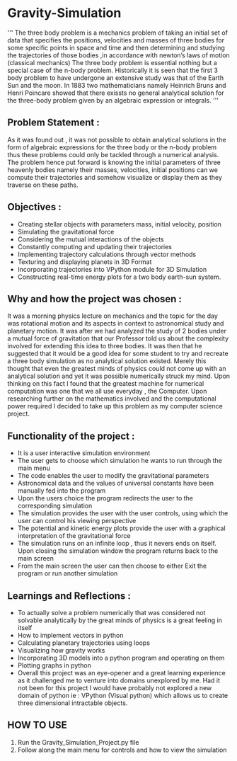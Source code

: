 # Gravity-Simulation

'''
The three body problem is a mechanics problem of taking an initial set of data that specifies the positions, velocities and masses of three bodies for some specific points in space and time and then determining and studying the trajectories of those bodies ,in accordance with newton’s laws of motion (classical mechanics) The three body problem is essential nothing but a special case of the n-body problem. Historically it is seen that the first 3 body problem to have undergone an extensive study was that of the Earth Sun and the moon. In 1883 two mathematicians namely Heinrich Bruns and Henri Poincare showed that there exissts no general analytical solution for the three-body problem given by an algebraic expression or integrals.
'''

## Problem Statement :

As it was found out , it was not possible to obtain analytical solutions in the form of algebraic expressions for the three body or the n-body problem thus these problems could only be tackled through a numerical analysis.
The problem hence put forward is knowing the initial parameters of three heavenly bodies namely their masses, velocities, initial positions can we compute their trajectories and somehow visualize or display them as they traverse on these paths.

## Objectives : 

- Creating stellar objects with parameters mass, initial velocity, position
- Simulating the gravitational force
- Considering the mutual interactions of the objects
- Constantly computing and updating their trajectories
- Implementing trajectory calculations through vector methods
- Texturing and displaying planets in 3D Format
- Incorporating trajectories into VPython module for 3D Simulation
- Constructing real-time energy plots for a two body earth-sun system.

## Why and how the project was chosen :

It was a morning physics lecture on mechanics and the topic for the day was rotational motion and its aspects in context to astronomical study and planetary motion. It was after we had analyzed the study of 2 bodies under a mutual force of gravitation that our Professor told us about the complexity involved for extending this idea to three bodies. It was then that he suggested that it would be a good idea for some student to try and recreate a three body simulation as no analytical solution existed.
Merely this thought that even the greatest minds of physics could not come up with an analytical solution and yet it was possible numerically struck my mind. Upon thinking on this fact I found that the greatest machine for numerical computation was one that we all use everyday , the Computer. Upon researching further on the mathematics involved and the computational power required I decided to take up this problem as my computer science project.

## Functionality of the project :

-	It is a user interactive simulation environment
-	The user gets to choose which simulation he wants to run through the main menu 
-	The code enables the user to modify the gravitational parameters
-	Astronomical data and the values of universal constants have been manually fed into the program
-	Upon the users choice the program redirects the user to the corresponding simulation
-	The simulation provides the user with the user controls, using which the user can control his viewing perspective 
-	The potential and kinetic energy plots provide the user with a graphical interpretation of the gravitational force
-	The simulation runs on an infinite loop , thus it nevers ends on itself. Upon closing the simulation window the program returns back    to the main screen
-	From the main screen the user can then choose to either Exit the program or run another simulation

## Learnings and Reflections :

-	To actually solve a problem numerically that was considered not solvable analytically by the great minds of physics is a great feeling in itself
-	How to implement vectors in python 
-	Calculating planetary trajectories using loops
-	Visualizing how gravity works
-	Incorporating 3D models into a python program and operating on them
-	Plotting graphs in python
-	Overall this project was an eye-opener and a great learning experience as it challenged me to venture into domains unexplored by me. Had it not been for this project I would have probably not explored a new domain of python ie : VPython (Visual python) which allows us to create three dimensional intractable objects.

## HOW TO USE

1. Run the Gravity_Simulation_Project.py file
2. Follow along the main menu for controls and how to view the simulation

